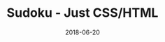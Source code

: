 ---
title: 'Sudoku - Just CSS/HTML'
description: 'Complete a sudoku puzzle without Javascript or server-side interaction.'
gametype: 'simple'
gameid: 81
date: 2018-06-20
tags: []
draft: false
type: 'games'
num19: [{'idx':1,'arr1':[1,2,3,4,5,6,7,8,9],'arr2':[1,2,3,4,5,6,7,8,9]},{'idx':2,'arr1':[1,2,3,4,5,6,7,8,9],'arr2':[1,2,3,4,5,6,7,8,9]},{'idx':3,'arr1':[1,2,3,4,5,6,7,8,9],'arr2':[1,2,3,4,5,6,7,8,9]},{'idx':4,'arr1':[1,2,3,4,5,6,7,8,9],'arr2':[1,2,3,4,5,6,7,8,9]},{'idx':5,'arr1':[1,2,3,4,5,6,7,8,9],'arr2':[1,2,3,4,5,6,7,8,9]},{'idx':6,'arr1':[1,2,3,4,5,6,7,8,9],'arr2':[1,2,3,4,5,6,7,8,9]},{'idx':7,'arr1':[1,2,3,4,5,6,7,8,9],'arr2':[1,2,3,4,5,6,7,8,9]},{'idx':8,'arr1':[1,2,3,4,5,6,7,8,9],'arr2':[1,2,3,4,5,6,7,8,9]},{'idx':9,'arr1':[1,2,3,4,5,6,7,8,9],'arr2':[1,2,3,4,5,6,7,8,9]}]
puzzle: [[0, 0, 0, 0, 0, 0, 0, 0, 0], [8, 5, 3, 0, 0, 0, 4, 7, 2], [0, 0, 0, 0, 8, 0, 0, 0, 0], [0, 0, 5, 9, 0, 6, 1, 0, 0], [2, 0, 9, 4, 0, 8, 7, 0, 6], [0, 0, 7, 0, 3, 0, 8, 0, 0], [5, 0, 0, 2, 0, 7, 0, 0, 3], [4, 2, 0, 5, 0, 3, 0, 1, 7], [0, 0, 0, 0, 9, 0, 0, 0, 0]]
layout: 'sudokucssstatic'
---